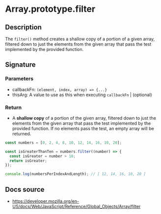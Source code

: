 # Array.prototype.filter

## Description

The `filter()` method creates a shallow copy of a portion of a given array, filtered down to just the elements from the given array that pass the test implemented by the provided function.

## Signature

### Parameters

- callbackFn: `(element, index, array) => {...}`
- thisArg: A value to use as this when executing `callbackFn` | (optional)

### Return

- A **shallow copy** of a portion of the given array, filtered down to just the elements from the given array that pass the test implemented by the provided function. If no elements pass the test, an empty array will be returned.

```javascript
const numbers = [0, 2, 4, 8, 10, 12, 14, 16, 10, 20];

const isGreaterThanTen = numbers.filter((number) => {
  const isGreater = number > 10;
  return isGreater;
});

console.log(numbersPerIndexAndLength); // [ 12, 14, 16, 10, 20 ]
```

## Docs source

- https://developer.mozilla.org/en-US/docs/Web/JavaScript/Reference/Global_Objects/Array/filter
